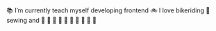 📚 I’m currently teach myself developing frontend
🚲 I love bikeriding
👗 sewing and 
🥝 🍌 🥭 🍓 🍒 🍑 🍐 🍇 🍍 🍉
